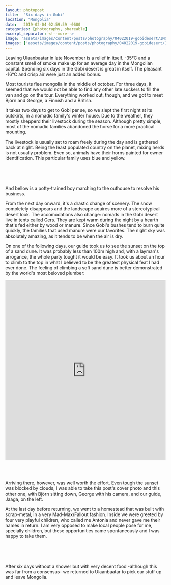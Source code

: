 ```yaml
---
layout: photopost
title:  "Six days in Gobi"
location: "Mongolia"
date:   2019-02-04 02:59:59 -0600
categories: [photography, shareable]
excerpt_separator: <!--more-->
image: 'assets/images/content/posts/photography/04022019-gobidesert/IMG_5718.jpg'
images: ['assets/images/content/posts/photography/04022019-gobidesert/IMG_5467.jpg', 'assets/images/content/posts/photography/04022019-gobidesert/IMG_5471.jpg', 'assets/images/content/posts/photography/04022019-gobidesert/IMG_5478.jpg', 'assets/images/content/posts/photography/04022019-gobidesert/IMG_5486.jpg', 'assets/images/content/posts/photography/04022019-gobidesert/IMG_5586.jpg', 'assets/images/content/posts/photography/04022019-gobidesert/IMG_5626.jpg', 'assets/images/content/posts/photography/04022019-gobidesert/IMG_5637.jpg', 'assets/images/content/posts/photography/04022019-gobidesert/IMG_5653.jpg', 'assets/images/content/posts/photography/04022019-gobidesert/IMG_5716.jpg', 'assets/images/content/posts/photography/04022019-gobidesert/IMG_5880.jpg']
---
```

Leaving Ulaanbaatar in late November is a relief in itself. -35°C and a constant smell of smoke make up for an average day in the Mongolian capital. Spending six days in the Gobi desert is great in itself. The pleasant -16°C and crisp air were just an added bonus.

Most tourists flee mongolia in the middle of october. For three days, it seemed that we would not be able to find any other late suckers to fill the van and go on the tour. Everything worked out, though, and we got to meet Björn and George, a Finnish and a British.<!--more-->

It takes two days to get to Gobi per se, so we slept the first night at its outskirts, in a nomadic family's winter house. Due to the weather, they mostly shepperd their livestock during the season. Although pretty simple, most of the nomadic families abandoned the horse for a more practical mounting.
<span class="image fit" style="margin-bottom:4.5em; margin-top:0.8em">
  <img src="{{ site.baseurl }}/assets/images/content/posts/photography/04022019-gobidesert/IMG_5471.jpg" alt="" />
</span>

The livestock is usually set to roam freely during the day and is gathered back at night. Being the least populated country on the planet, mixing herds is not usually problem. Even so, animals have their horns painted for owner identification. This particular family uses blue and yellow.
<div class="row" style="margin-bottom:4.5em; margin-top:0.8em">
    <div class="6u 12u(small)">
        <span class="image fit">
          <img src="{{ site.baseurl }}/assets/images/content/posts/photography/04022019-gobidesert/IMG_5478.jpg" alt="" />
        </span>
    </div>
    <div class="6u 12u(small)">
        <span class="image fit">
          <img src="{{ site.baseurl }}/assets/images/content/posts/photography/04022019-gobidesert/IMG_5467.jpg" alt="" />
        </span>
    </div>
</div>

And bellow is a potty-trained boy marching to the outhouse to resolve his business.
<span class="image fit" style="margin-bottom:4.5em; margin-top:0.8em">
  <img src="{{ site.baseurl }}/assets/images/content/posts/photography/04022019-gobidesert/IMG_5486.jpg" alt="" />
</span>

From the next day onward, it's a drastic change of scenery. The snow completely disappears and the landscape aquires more of a stereotypical desert look. The accomodations also change: nomads in the Gobi desert live in tents called Gers. They are kept warm during the night by a hearth that's fed either by wood or manure. Since Gobi's bushes tend to burn quite quickly, the families that used manure were our favorites. The night sky was absolutely amazing, as it tends to be when the air is dry.
<span class="image fit" style="margin-bottom:4.5em; margin-top:0.8em">
  <img src="{{ site.baseurl }}/assets/images/content/posts/photography/04022019-gobidesert/IMG_5586.jpg" alt="" />
</span>

On one of the following days, our guide took us to see the sunset on the top of a sand dune. It was probably less than 100m high and, with a layman's arrogance, the whole party tought it would be easy. It took us about an hour to climb to the top in what I believed to be the greatest physical feat I had ever done. The feeling of climbing a soft sand dune is better demonstrated by the world's most beloved plumber: 

<div style="height:20em; text-align:center; position:relative;padding-top:56.25%;margin-bottom:4.5em; margin-top:0.8em">
<iframe style="position:absolute;top:0;left:0;width:100%;height:100%;" src="https://www.youtube.com/embed/B-udfiFZcko" frameborder="0" allowfullscreen></iframe>
</div>
Arriving there, however, was well worth the effort. Even tough the sunset was blocked by clouds, I was able to take this post's cover photo and this other one, with Björn sitting down, George with his camera, and our guide, Jaaga, on the left.
<span class="image fit" style="margin-bottom:4.5em; margin-top:0.8em">
  <img src="{{ site.baseurl }}/assets/images/content/posts/photography/04022019-gobidesert/IMG_5716.jpg" alt="" />
</span>

At the last day before returning, we went to a homestead that was built with scrap-metal, in a very Mad-Max/Fallout fashion. Inside we were greeted by four very playful children, who called me Antonia and never gave me their names in return. I am very opposed to make local people pose for me, specially children, but these opportunities came spontaneously and I was happy to take them.
<span class="image fit" style="margin-bottom:0.8em; margin-top:0.8em">
  <img src="{{ site.baseurl }}/assets/images/content/posts/photography/04022019-gobidesert/IMG_5637.jpg" alt="" />
</span>
<div class="row" style="margin-bottom:4.5em; margin-top:0">
    <div class="6u 12u(small)">
        <span class="image fit">
          <img src="{{ site.baseurl }}/assets/images/content/posts/photography/04022019-gobidesert/IMG_5653.jpg" alt="" />
        </span>
    </div>
    <div class="6u 12u(small)">
        <span class="image fit">
          <img src="{{ site.baseurl }}/assets/images/content/posts/photography/04022019-gobidesert/IMG_5626.jpg" alt="" />
        </span>
    </div>
</div>


After six days without a shower but with very decent food -although this was far from a consensus- we returned to Ulaanbaatar to pick our stuff up and leave Mongolia.
<span class="image fit" style="margin-bottom:0.8em; margin-top:0.8em">
  <img src="{{ site.baseurl }}/assets/images/content/posts/photography/04022019-gobidesert/IMG_5880.jpg" alt="" />
</span>
